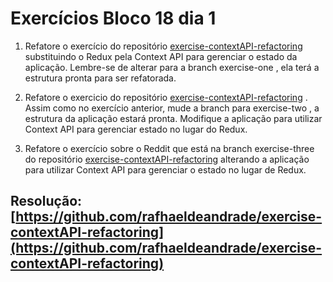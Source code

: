 # Exercícios Bloco 18 dia 1

1. Refatore o exercício do repositório [exercise-contextAPI-refactoring](https://github.com/tryber/exercise-contextAPI-refactoring/tree/master) substituindo o Redux pela Context API para gerenciar o estado da aplicação. Lembre-se de alterar para a branch exercise-one , ela terá a estrutura pronta para ser refatorada.

2. Refatore o exercicio do repositório [exercise-contextAPI-refactoring](https://github.com/tryber/exercise-contextAPI-refactoring/tree/master) . Assim como no exercício anterior, mude a branch para exercise-two , a estrutura da aplicação estará pronta. Modifique a aplicação para utilizar Context API para gerenciar estado no lugar do Redux.

3. Refatore o exercício sobre o Reddit que está na branch exercise-three do repositório [exercise-contextAPI-refactoring](https://github.com/tryber/exercise-contextAPI-refactoring/tree/master) alterando a aplicação para utilizar Context API para gerenciar o estado no lugar de Redux.

## Resolução: [https://github.com/rafhaeldeandrade/exercise-contextAPI-refactoring](https://github.com/rafhaeldeandrade/exercise-contextAPI-refactoring)
